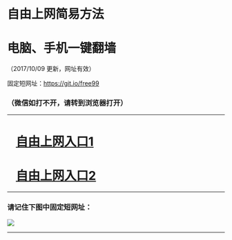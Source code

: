 ﻿# 自由上网简易方法

# 电脑、手机一键翻墙

（2017/10/09 更新，网址有效）

固定短网址：https://git.io/free99

### （微信如打不开，请转到浏览器打开）


***





# &nbsp;&nbsp; <a href="http://ft442412180.fwq-tz-1001.info/fwqtz01.html?t=100900121873 " target="_blank">自由上网入口1</a>
# &nbsp;&nbsp; <a href="http://ft3193218684.fwq-tz-1002.info/fwqtz02.html?t=100900116377 " target="_blank">自由上网入口2</a>
***

### 请记住下图中固定短网址：

<img src="https://s3-us-west-2.amazonaws.com/fwq-1001/yjfq-20170905okok.png" /> 


***


